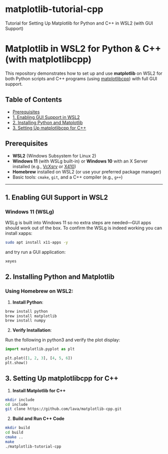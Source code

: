 # matplotlib-tutorial-cpp
Tutorial for Setting Up Matplotlib for Python and C++ in WSL2 (with GUI Support)

# Matplotlib in WSL2 for Python & C++ (with matplotlibcpp)

This repository demonstrates how to set up and use **matplotlib** on WSL2 for both Python scripts and C++ programs (using [matplotlibcpp](https://github.com/lava/matplotlib-cpp)) with full GUI support.

## Table of Contents
- [Prerequisites](#prerequisites)
- [1. Enabling GUI Support in WSL2](#1-enabling-gui-support-in-wsl2)
- [2. Installing Python and Matplotlib](#2-installing-python-and-matplotlib)
- [3. Setting Up matplotlibcpp for C++](#3-setting-up-matplotlibcpp-for-c)


## Prerequisites

- **WSL2** (Windows Subsystem for Linux 2)  
- **Windows 11** (with WSLg built-in) or **Windows 10** with an X Server installed (e.g., [VcXsrv](https://sourceforge.net/projects/vcxsrv/) or [X410](https://x410.dev/))
- **Homebrew** installed on WSL2 (or use your preferred package manager)
- Basic tools: `cmake`, `git`, and a C++ compiler (e.g., `g++`)

---

## 1. Enabling GUI Support in WSL2

### Windows 11 (WSLg)
WSLg is built into Windows 11 so no extra steps are needed—GUI apps should work out of the box. To confirm the WSLg is indeed working you can install xapps: 
```bash
sudo apt install x11-apps -y
```
and try run a GUI application:
```bash
xeyes
```

## 2. Installing Python and Matplotlib

### Using Homebrew on WSL2:
1. **Install Python**:
```bash
brew install python
brew install matplotlib
brew install numpy
```

2. **Verify Installation**:

Run the following in python3 and verify the plot display: 
```python
import matplotlib.pyplot as plt

plt.plot([1, 2, 3], [4, 5, 6])
plt.show()
```

## 3. Setting Up matplotlibcpp for C++

1. **Install Matplotlib for C++**
```bash
mkdir include
cd include
git clone https://github.com/lava/matplotlib-cpp.git 
```
2. **Build and Run C++ Code**
```bash
mkdir build
cd build
cmake ..
make
./matplotlib-tutorial-cpp
```



